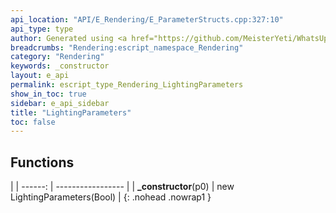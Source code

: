 ```yaml
---
api_location: "API/E_Rendering/E_ParameterStructs.cpp:327:10"
api_type: type
author: Generated using <a href="https://github.com/MeisterYeti/WhatsUpDoc">WhatsUpDoc</a>
breadcrumbs: "Rendering:escript_namespace_Rendering"
category: "Rendering"
keywords: _constructor
layout: e_api
permalink: escript_type_Rendering_LightingParameters
show_in_toc: true
sidebar: e_api_sidebar
title: "LightingParameters"
toc: false
---
```


## Functions

|
| ------: | ----------------- |
| **_constructor**(p0) | new LightingParameters(Bool) |
{: .nohead .nowrap1 }
